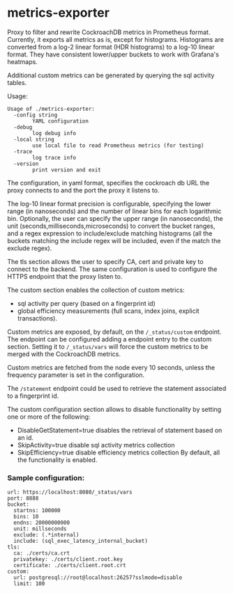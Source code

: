# metrics-exporter

Proxy to filter and rewrite CockroachDB metrics in Prometheus format.
Currently, it exports all metrics as is, except for histograms.
Histograms are converted from a log-2 linear format (HDR histograms) to a log-10 linear format. 
They have consistent lower/upper buckets to work with Grafana's heatmaps.

Additional custom metrics can be generated by querying the sql activity tables.

Usage: 
```text
Usage of ./metrics-exporter:
  -config string
        YAML configuration
  -debug
        log debug info
  -local string
        use local file to read Prometheus metrics (for testing)
  -trace
        log trace info
  -version
        print version and exit
```
The configuration, in yaml format, specifies the cockroach db URL the proxy connects to and the port the proxy it listens to.

The log-10 linear format precision is configurable, specifying the lower range (in nanoseconds) and the number of linear bins for each logarithmic bin. 
Optionally, the user can specify the upper range (in nanoseconds), the unit (seconds,milliseconds,microseconds) to convert the bucket ranges, and a regex expression to include/exclude matching histograms (all the buckets matching the include regex will be included, even if the match the exclude regex).

The tls section allows the user to specify CA, cert and private key to connect to the backend. The same configuration is used to configure the HTTPS endpoint that the proxy listen to.

The custom section enables the collection of custom metrics: 
* sql activity per query (based on a fingerprint id)
* global efficiency measurements (full scans, index joins, explicit transactions).

Custom metrics are exposed, by default, on the `/_status/custom` endpoint. The endpoint can be configured adding 
a endpoint entry to the custom section. Setting it to  `/_status/vars` will force the custom metrics to be merged with the CockroachDB metrics.

Custom metrics are fetched from the node every 10 seconds, unless the frequency parameter is set in the configuration.

The `/statement` endpoint could be used to retrieve the statement associated to a fingerprint id.

The custom configuration section allows to disable functionality by setting one or more of the following:
* DisableGetStatement=true disables the retrieval of statement based on an id.
* SkipActivity=true disable sql activity metrics collection
* SkipEfficiency=true disable efficiency metrics collection
By default, all the functionality is enabled.

### Sample configuration:

```text
url: https://localhost:8080/_status/vars
port: 8888
bucket:
  startns: 100000 
  bins: 10 
  endns: 20000000000
  unit: millseconds 
  exclude: (.*internal)
  include: (sql_exec_latency_internal_bucket)
tls:
  ca: ./certs/ca.crt
  privatekey: ./certs/client.root.key
  certificate: ./certs/client.root.crt
custom:
  url: postgresql://root@localhost:26257?sslmode=disable
  limit: 100  
```


